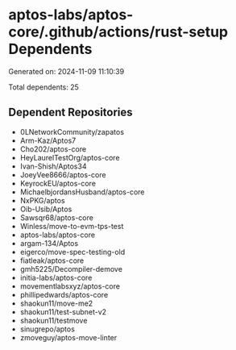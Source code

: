 # aptos-labs/aptos-core/.github/actions/rust-setup Dependents

Generated on: 2024-11-09 11:10:39

Total dependents: 25

## Dependent Repositories

- 0LNetworkCommunity/zapatos
- Arm-Kaz/Aptos7
- Cho202/aptos-core
- HeyLaurelTestOrg/aptos-core
- Ivan-Shish/Aptos34
- JoeyVee8666/aptos-core
- KeyrockEU/aptos-core
- MichaelbjordansHusband/aptos-core
- NxPKG/aptos
- Oib-Usib/Aptos
- Sawsqr68/aptos-core
- Winless/move-to-evm-tps-test
- aptos-labs/aptos-core
- argam-134/Aptos
- eigerco/move-spec-testing-old
- fiatleak/aptos-core
- gmh5225/Decompiler-demove
- initia-labs/aptos-core
- movementlabsxyz/aptos-core
- phillipedwards/aptos-core
- shaokun11/move-me2
- shaokun11/test-subnet-v2
- shaokun11/testmove
- sinugrepo/aptos
- zmoveguy/aptos-move-linter
